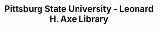 ---
layout: repo
title: "Pittsburg State University - Leonard H. Axe Library"
id: 26215
permalink: repos/26215/
---